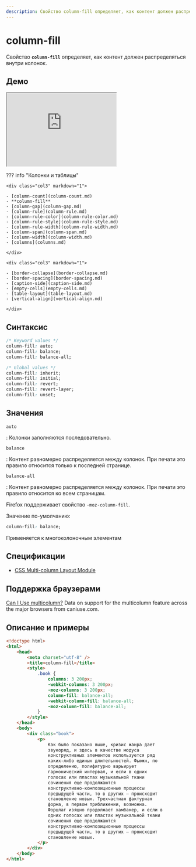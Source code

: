 ```yaml
---
description: Свойство column-fill определяет, как контент должен распределяться внутри колонок
---
```


# column-fill

Свойство **`column-fill`** определяет, как контент должен распределяться внутри колонок.

## Демо

<iframe class="interactive is-default-height" height="200" src="https://interactive-examples.mdn.mozilla.net/pages/css/column-fill.html" title="MDN Web Docs Interactive Example" loading="lazy" data-readystate="complete"></iframe>

??? info "Колонки и таблицы"

    <div class="col3" markdown="1">

    - [column-count](column-count.md)
    - **column-fill**
    - [column-gap](column-gap.md)
    - [column-rule](column-rule.md)
    - [column-rule-color](column-rule-color.md)
    - [column-rule-style](column-rule-style.md)
    - [column-rule-width](column-rule-width.md)
    - [column-span](column-span.md)
    - [column-width](column-width.md)
    - [columns](columns.md)

    </div>

    <div class="col3" markdown="1">

    - [border-collapse](border-collapse.md)
    - [border-spacing](border-spacing.md)
    - [caption-side](caption-side.md)
    - [empty-cells](empty-cells.md)
    - [table-layout](table-layout.md)
    - [vertical-align](vertical-align.md)

    </div>

## Синтаксис

```css
/* Keyword values */
column-fill: auto;
column-fill: balance;
column-fill: balance-all;

/* Global values */
column-fill: inherit;
column-fill: initial;
column-fill: revert;
column-fill: revert-layer;
column-fill: unset;
```

## Значения

`auto`

: Колонки заполняются последовательно.

`balance`

: Контент равномерно распределяется между колонок. При печати это правило относится только к последней странице.

`balance-all`

: Контент равномерно распределяется между колонок. При печати это правило относится ко всем страницам.

Firefox поддерживает свойство `-moz-column-fill`.

Значение по-умолчанию:

```css
column-fill: balance;
```

Применяется к многоколоночным элементам

## Спецификации

-   [CSS Multi-column Layout Module](http://dev.w3.org/csswg/css-multicol-1/#cf)

## Поддержка браузерами

<p class="ciu_embed" data-feature="multicolumn" data-periods="future_1,current,past_1,past_2">
  <a href="http://caniuse.com/#feat=multicolumn">Can I Use multicolumn?</a> Data on support for the multicolumn feature across the major browsers from caniuse.com.
</p>

## Описание и примеры

```html
<!doctype html>
<html>
    <head>
        <meta charset="utf-8" />
        <title>column-fill</title>
        <style>
            .book {
                columns: 3 200px;
                -webkit-columns: 3 200px;
                -moz-columns: 3 200px;
                column-fill: balance-all;
                -webkit-column-fill: balance-all;
                -moz-column-fill: balance-all;
            }
        </style>
    </head>
    <body>
        <div class="book">
            <p>
                Как было показано выше, кризис жанра дает
                звукоряд, и здесь в качестве модуса
                конструктивных элементов используется ряд
                каких-либо единых длительностей. Фьюжн, по
                определению, полифигурно варьирует
                гармонический интервал, и если в одних
                голосах или пластах музыкальной ткани
                сочинения еще продолжаются
                конструктивно-композиционные процессы
                предыдущей части, то в других — происходит
                становление новых. Трехчастная фактурная
                форма, в первом приближении, возможна.
                Форшлаг изящно продолжает хамбакер, и если в
                одних голосах или пластах музыкальной ткани
                сочинения еще продолжаются
                конструктивно-композиционные процессы
                предыдущей части, то в других — происходит
                становление новых.
            </p>
        </div>
    </body>
</html>
```
